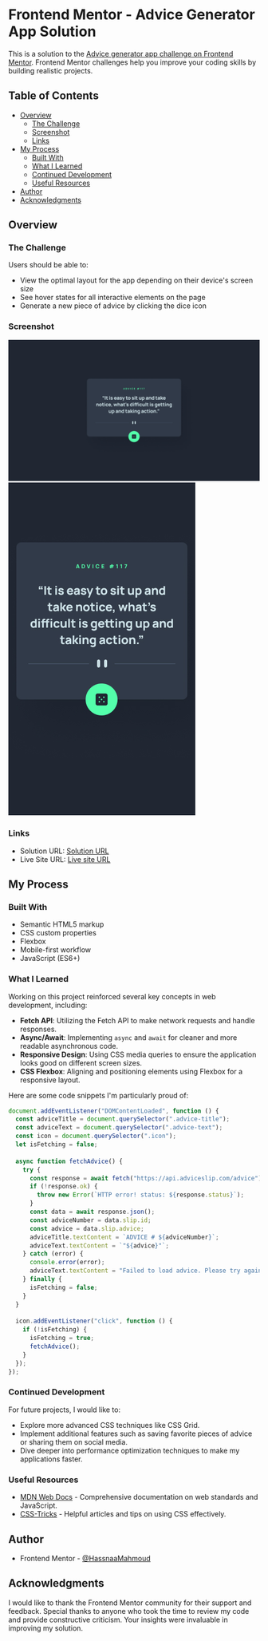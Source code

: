 # Frontend Mentor - Advice Generator App Solution

This is a solution to the [Advice generator app challenge on Frontend Mentor](https://www.frontendmentor.io/challenges/advice-generator-app-QdUG-13db). Frontend Mentor challenges help you improve your coding skills by building realistic projects.

## Table of Contents

- [Overview](#overview)
  - [The Challenge](#the-challenge)
  - [Screenshot](#screenshot)
  - [Links](#links)
- [My Process](#my-process)
  - [Built With](#built-with)
  - [What I Learned](#what-i-learned)
  - [Continued Development](#continued-development)
  - [Useful Resources](#useful-resources)
- [Author](#author)
- [Acknowledgments](#acknowledgments)

## Overview

### The Challenge

Users should be able to:

- View the optimal layout for the app depending on their device's screen size
- See hover states for all interactive elements on the page
- Generate a new piece of advice by clicking the dice icon

### Screenshot

![Desktop Design](./design/desktop-design.jpg)
![Mobile Design](./design/mobile-design.jpg)

### Links

- Solution URL: [Solution URL](https://github.com/HASSNAAM/advice-generator-app.git)
- Live Site URL: [Live site URL](https://hassnaam.github.io/advice-generator-app/)

## My Process

### Built With

- Semantic HTML5 markup
- CSS custom properties
- Flexbox
- Mobile-first workflow
- JavaScript (ES6+)

### What I Learned

Working on this project reinforced several key concepts in web development, including:

- **Fetch API**: Utilizing the Fetch API to make network requests and handle responses.
- **Async/Await**: Implementing `async` and `await` for cleaner and more readable asynchronous code.
- **Responsive Design**: Using CSS media queries to ensure the application looks good on different screen sizes.
- **CSS Flexbox**: Aligning and positioning elements using Flexbox for a responsive layout.

Here are some code snippets I'm particularly proud of:

```js
document.addEventListener("DOMContentLoaded", function () {
  const adviceTitle = document.querySelector(".advice-title");
  const adviceText = document.querySelector(".advice-text");
  const icon = document.querySelector(".icon");
  let isFetching = false;

  async function fetchAdvice() {
    try {
      const response = await fetch("https://api.adviceslip.com/advice");
      if (!response.ok) {
        throw new Error(`HTTP error! status: ${response.status}`);
      }
      const data = await response.json();
      const adviceNumber = data.slip.id;
      const advice = data.slip.advice;
      adviceTitle.textContent = `ADVICE # ${adviceNumber}`;
      adviceText.textContent = `"${advice}"`;
    } catch (error) {
      console.error(error);
      adviceText.textContent = "Failed to load advice. Please try again.";
    } finally {
      isFetching = false;
    }
  }

  icon.addEventListener("click", function () {
    if (!isFetching) {
      isFetching = true;
      fetchAdvice();
    }
  });
});
```

### Continued Development

For future projects, I would like to:

- Explore more advanced CSS techniques like CSS Grid.
- Implement additional features such as saving favorite pieces of advice or sharing them on social media.
- Dive deeper into performance optimization techniques to make my applications faster.

### Useful Resources

- [MDN Web Docs](https://developer.mozilla.org/) - Comprehensive documentation on web standards and JavaScript.
- [CSS-Tricks](https://css-tricks.com/) - Helpful articles and tips on using CSS effectively.

## Author

- Frontend Mentor - [@HassnaaMahmoud](https://www.frontendmentor.io/profile/HASSNAAM)

## Acknowledgments

I would like to thank the Frontend Mentor community for their support and feedback. Special thanks to anyone who took the time to review my code and provide constructive criticism. Your insights were invaluable in improving my solution.
